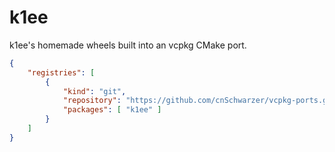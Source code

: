 # k1ee

k1ee's homemade wheels built into an vcpkg CMake port.

```json
{
    "registries": [
        {
            "kind": "git",
            "repository": "https://github.com/cnSchwarzer/vcpkg-ports.git",
            "packages": [ "k1ee" ]
        }
    ]
}
```